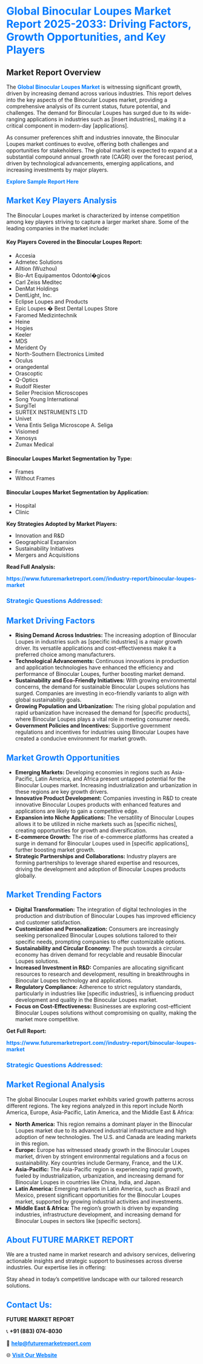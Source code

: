 <h1 style="color: #007BFF;">Global Binocular Loupes Market Report 2025-2033: Driving Factors, Growth Opportunities, and Key Players</h1>

<section id="overview">
<h2>Market Report Overview</h2>
<p>The <a href="https://www.futuremarketreport.com//industry-report/binocular-loupes-market" style="color: #007BFF; text-decoration: none;"><strong>Global Binocular Loupes Market</strong></a> is witnessing significant growth, driven by increasing demand across various industries. This report delves into the key aspects of the Binocular Loupes market, providing a comprehensive analysis of its current status, future potential, and challenges. The demand for Binocular Loupes has surged due to its wide-ranging applications in industries such as [insert industries], making it a critical component in modern-day [applications].</p>
<p>As consumer preferences shift and industries innovate, the Binocular Loupes market continues to evolve, offering both challenges and opportunities for stakeholders. The global market is expected to expand at a substantial compound annual growth rate (CAGR) over the forecast period, driven by technological advancements, emerging applications, and increasing investments by major players.</p>
</section>

<section id="overview">
<p><a href="https://www.futuremarketreport.com//request-sample/reportId=46103" style="color: #007BFF; text-decoration: none;"><strong>Explore Sample Report Here</strong></a></p>
</section>

<section id="key-players">
<h2 style="color: #007BFF;">Market Key Players Analysis</h2>
<p>The Binocular Loupes market is characterized by intense competition among key players striving to capture a larger market share. Some of the leading companies in the market include:</p>
<h4>Key Players Covered in the Binocular Loupes Report:</h4>
<ul><li>Accesia</li><li>Admetec Solutions</li><li>Alltion (Wuzhou)</li><li>Bio-Art Equipamentos Odontol�gicos</li><li>Carl Zeiss Meditec</li><li>DenMat Holdings</li><li>DentLight, Inc.</li><li>Eclipse Loupes and Products</li><li>Epic Loupes � Best Dental Loupes Store</li><li>Faromed Medizintechnik</li><li>Heine</li><li>Hogies</li><li>Keeler</li><li>MDS</li><li>Merident Oy</li><li>North-Southern Electronics Limited</li><li>Oculus</li><li>orangedental</li><li>Orascoptic</li><li>Q-Optics</li><li>Rudolf Riester</li><li>Seiler Precision Microscopes</li><li>Song Young International</li><li>SurgiTel</li><li>SURTEX INSTRUMENTS LTD</li><li>Univet</li><li>Vena Entis Seliga Microscope A. Seliga</li><li>Visiomed</li><li>Xenosys</li><li>Zumax Medical</li></ul>
<h4>Binocular Loupes Market Segmentation by Type:</h4>
<ul><li>Frames</li><li>Without Frames</li></ul>

<h4>Binocular Loupes Market Segmentation by Application:</h4>
<ul><li>Hospital</li><li>Clinic</li></ul>
<p><strong>Key Strategies Adopted by Market Players:</strong></p>
<ul>
<li>Innovation and R&D</li>
<li>Geographical Expansion</li>
<li>Sustainability Initiatives</li>
<li>Mergers and Acquisitions</li>
</ul>
</section>

<section>
<p><strong>Read Full Analysis: </strong></p><a href="https://www.futuremarketreport.com//industry-report/binocular-loupes-market" style="color: #007BFF; text-decoration: none;"><strong>https://www.futuremarketreport.com//industry-report/binocular-loupes-market</strong></a>
<h3 style="color: #007BFF;">Strategic Questions Addressed:</h3>
</section>

<section id="driving-factors">
<h2 style="color: #007BFF;">Market Driving Factors</h2>
<ul>
<li><strong>Rising Demand Across Industries:</strong> The increasing adoption of Binocular Loupes in industries such as [specific industries] is a major growth driver. Its versatile applications and cost-effectiveness make it a preferred choice among manufacturers.</li>
<li><strong>Technological Advancements:</strong> Continuous innovations in production and application technologies have enhanced the efficiency and performance of Binocular Loupes, further boosting market demand.</li>
<li><strong>Sustainability and Eco-Friendly Initiatives:</strong> With growing environmental concerns, the demand for sustainable Binocular Loupes solutions has surged. Companies are investing in eco-friendly variants to align with global sustainability goals.</li>
<li><strong>Growing Population and Urbanization:</strong> The rising global population and rapid urbanization have increased the demand for [specific products], where Binocular Loupes plays a vital role in meeting consumer needs.</li>
<li><strong>Government Policies and Incentives:</strong> Supportive government regulations and incentives for industries using Binocular Loupes have created a conducive environment for market growth.</li>
</ul>
</section>

<section id="growth-opportunities">
<h2 style="color: #007BFF;">Market Growth Opportunities</h2>
<ul>
<li><strong>Emerging Markets:</strong> Developing economies in regions such as Asia-Pacific, Latin America, and Africa present untapped potential for the Binocular Loupes market. Increasing industrialization and urbanization in these regions are key growth drivers.</li>
<li><strong>Innovative Product Development:</strong> Companies investing in R&D to create innovative Binocular Loupes products with enhanced features and applications are likely to gain a competitive edge.</li>
<li><strong>Expansion into Niche Applications:</strong> The versatility of Binocular Loupes allows it to be utilized in niche markets such as [specific niches], creating opportunities for growth and diversification.</li>
<li><strong>E-commerce Growth:</strong> The rise of e-commerce platforms has created a surge in demand for Binocular Loupes used in [specific applications], further boosting market growth.</li>
<li><strong>Strategic Partnerships and Collaborations:</strong> Industry players are forming partnerships to leverage shared expertise and resources, driving the development and adoption of Binocular Loupes products globally.</li>
</ul>
</section>

<section id="trending-factors">
<h2 style="color: #007BFF;">Market Trending Factors</h2>
<ul>
<li><strong>Digital Transformation:</strong> The integration of digital technologies in the production and distribution of Binocular Loupes has improved efficiency and customer satisfaction.</li>
<li><strong>Customization and Personalization:</strong> Consumers are increasingly seeking personalized Binocular Loupes solutions tailored to their specific needs, prompting companies to offer customizable options.</li>
<li><strong>Sustainability and Circular Economy:</strong> The push towards a circular economy has driven demand for recyclable and reusable Binocular Loupes solutions.</li>
<li><strong>Increased Investment in R&D:</strong> Companies are allocating significant resources to research and development, resulting in breakthroughs in Binocular Loupes technology and applications.</li>
<li><strong>Regulatory Compliance:</strong> Adherence to strict regulatory standards, particularly in industries like [specific industries], is influencing product development and quality in the Binocular Loupes market.</li>
<li><strong>Focus on Cost-Effectiveness:</strong> Businesses are exploring cost-efficient Binocular Loupes solutions without compromising on quality, making the market more competitive.</li>
</ul>
</section>

<section>
<p><strong>Get Full Report: </strong></p><a href="https://www.futuremarketreport.com//industry-report/binocular-loupes-market" style="color: #007BFF; text-decoration: none;"><strong>https://www.futuremarketreport.com//industry-report/binocular-loupes-market</strong></a>
<h3 style="color: #007BFF;">Strategic Questions Addressed:</h3>
</section>


<section id="regional-analysis">
<h2 style="color: #007BFF;">Market Regional Analysis</h2>
<p>The global Binocular Loupes market exhibits varied growth patterns across different regions. The key regions analyzed in this report include North America, Europe, Asia-Pacific, Latin America, and the Middle East & Africa:</p>
<ul>
<li><strong>North America:</strong> This region remains a dominant player in the Binocular Loupes market due to its advanced industrial infrastructure and high adoption of new technologies. The U.S. and Canada are leading markets in this region.</li>
<li><strong>Europe:</strong> Europe has witnessed steady growth in the Binocular Loupes market, driven by stringent environmental regulations and a focus on sustainability. Key countries include Germany, France, and the U.K.</li>
<li><strong>Asia-Pacific:</strong> The Asia-Pacific region is experiencing rapid growth, fueled by industrialization, urbanization, and increasing demand for Binocular Loupes in countries like China, India, and Japan.</li>
<li><strong>Latin America:</strong> Emerging markets in Latin America, such as Brazil and Mexico, present significant opportunities for the Binocular Loupes market, supported by growing industrial activities and investments.</li>
<li><strong>Middle East & Africa:</strong> The region’s growth is driven by expanding industries, infrastructure development, and increasing demand for Binocular Loupes in sectors like [specific sectors].</li>
</ul>
</section>

<footer>
<h2 style="color: #007BFF;">About FUTURE MARKET REPORT</h2>
<p>We are a trusted name in market research and advisory services, delivering actionable insights and strategic support to businesses across diverse industries. Our expertise lies in offering:</p>

<p>Stay ahead in today’s competitive landscape with our tailored research solutions.</p>

<h2 style="color: #007BFF;">Contact Us:</h2>
<p><strong>FUTURE MARKET REPORT</strong></p>
<p>📞 <strong>+91 (883) 074-8030</strong></p>
<p>📧 <strong><a href="mailto:help@futuremarketreport.com" style="color: #007BFF;">help@futuremarketreport.com</a></strong></p>
<p>🌐 <strong><a href="https://www.futuremarketreport.com/" style="color: #007BFF;">Visit Our Website</a></strong></p>
</footer>